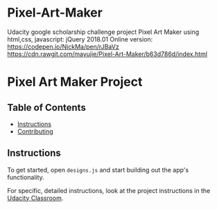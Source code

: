 # Pixel-Art-Maker
Udacity google scholarship challenge project Pixel Art Maker using html,css, javascript: jQuery
2018.01
Online version: https://codepen.io/NickMa/pen/rJBaVz
https://cdn.rawgit.com/mayujie/Pixel-Art-Maker/b63d786d/index.html
# Pixel Art Maker Project

## Table of Contents

* [Instructions](#instructions)
* [Contributing](#contributing)

## Instructions

To get started, open `designs.js` and start building out the app's functionality.

For specific, detailed instructions, look at the project instructions in the [Udacity Classroom](https://classroom.udacity.com/me).


